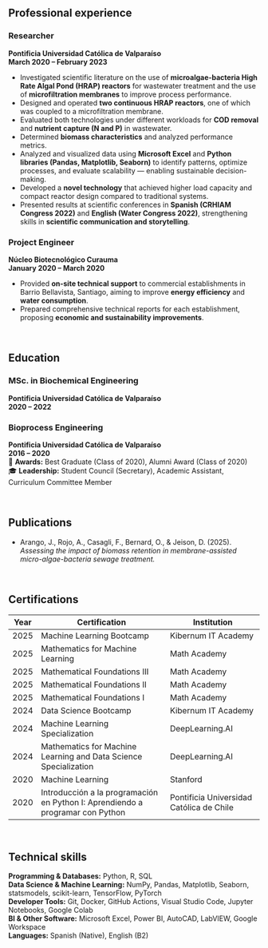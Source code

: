 ## Professional experience

### **Researcher**
**Pontificia Universidad Católica de Valparaíso**  
**March 2020 – February 2023**

- Investigated scientific literature on the use of **microalgae-bacteria High Rate Algal Pond (HRAP) reactors** for wastewater treatment and the use of **microfiltration membranes** to improve process performance.  
- Designed and operated **two continuous HRAP reactors**, one of which was coupled to a microfiltration membrane.  
- Evaluated both technologies under different workloads for **COD removal** and **nutrient capture (N and P)** in wastewater.  
- Determined **biomass characteristics** and analyzed performance metrics.  
- Analyzed and visualized data using **Microsoft Excel** and **Python libraries (Pandas, Matplotlib, Seaborn)** to identify patterns, optimize processes, and evaluate scalability — enabling sustainable decision-making.  
- Developed a **novel technology** that achieved higher load capacity and compact reactor design compared to traditional systems.  
- Presented results at scientific conferences in **Spanish (CRHIAM Congress 2022)** and **English (Water Congress 2022)**, strengthening skills in **scientific communication and storytelling**.

### **Project Engineer**
**Núcleo Biotecnológico Curauma**  
**January 2020 – March 2020**

- Provided **on-site technical support** to commercial establishments in Barrio Bellavista, Santiago, aiming to improve **energy efficiency** and **water consumption**.  
- Prepared comprehensive technical reports for each establishment, proposing **economic and sustainability improvements**.

<br>

## **Education**

### **MSc. in Biochemical Engineering**  
**Pontificia Universidad Católica de Valparaíso**  
**2020 – 2022**

### **Bioprocess Engineering**  
**Pontificia Universidad Católica de Valparaíso**  
**2016 – 2020**  
🏅 **Awards:** Best Graduate (Class of 2020), Alumni Award (Class of 2020)  
🎓 **Leadership:** Student Council (Secretary), Academic Assistant, Curriculum Committee Member

<br>

## **Publications**

- Arango, J., Rojo, A., Casagli, F., Bernard, O., & Jeison, D. (2025). *Assessing the impact of biomass retention in membrane-assisted micro-algae-bacteria sewage treatment.*

<br>

## **Certifications**

| Year | Certification | Institution |
|------|----------------|--------------|
| 2025 | Machine Learning Bootcamp | Kibernum IT Academy |
| 2025 | Mathematics for Machine Learning | Math Academy |
| 2025 | Mathematical Foundations III | Math Academy |
| 2025 | Mathematical Foundations II | Math Academy |
| 2025 | Mathematical Foundations I | Math Academy |
| 2024 | Data Science Bootcamp | Kibernum IT Academy |
| 2024 | Machine Learning Specialization | DeepLearning.AI |
| 2024 | Mathematics for Machine Learning and Data Science Specialization | DeepLearning.AI |
| 2020 | Machine Learning | Stanford |
| 2020 | Introducción a la programación en Python I: Aprendiendo a programar con Python | Pontificia Universidad Católica de Chile |

<br>

## **Technical skills**

**Programming & Databases:** Python, R, SQL  
**Data Science & Machine Learning:** NumPy, Pandas, Matplotlib, Seaborn, statsmodels, scikit-learn, TensorFlow, PyTorch  
**Developer Tools:** Git, Docker, GitHub Actions, Visual Studio Code, Jupyter Notebooks, Google Colab  
**BI & Other Software:** Microsoft Excel, Power BI, AutoCAD, LabVIEW, Google Workspace  
**Languages:** Spanish (Native), English (B2)  